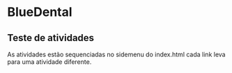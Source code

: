 # BlueDental


Teste de atividades
------------------------------------------------------------------
As atividades estão sequenciadas no sidemenu do index.html cada link leva para uma atividade diferente.

